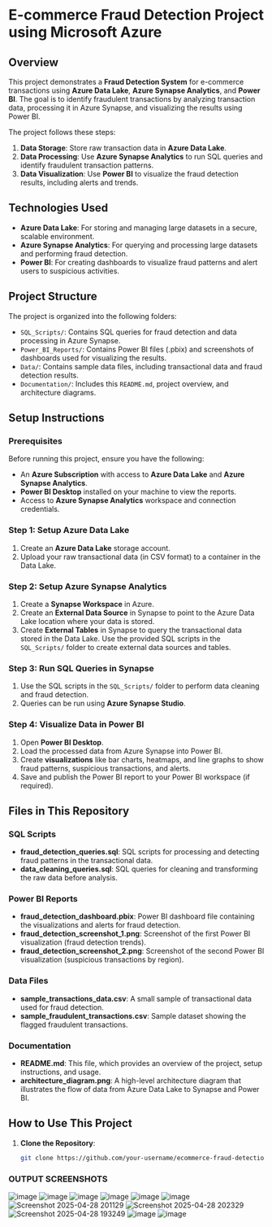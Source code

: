 
# E-commerce Fraud Detection Project using Microsoft Azure

## Overview

This project demonstrates a **Fraud Detection System** for e-commerce transactions using **Azure Data Lake**, **Azure Synapse Analytics**, and **Power BI**. The goal is to identify fraudulent transactions by analyzing transaction data, processing it in Azure Synapse, and visualizing the results using Power BI.

The project follows these steps:
1. **Data Storage**: Store raw transaction data in **Azure Data Lake**.
2. **Data Processing**: Use **Azure Synapse Analytics** to run SQL queries and identify fraudulent transaction patterns.
3. **Data Visualization**: Use **Power BI** to visualize the fraud detection results, including alerts and trends.

## Technologies Used
- **Azure Data Lake**: For storing and managing large datasets in a secure, scalable environment.
- **Azure Synapse Analytics**: For querying and processing large datasets and performing fraud detection.
- **Power BI**: For creating dashboards to visualize fraud patterns and alert users to suspicious activities.

## Project Structure
The project is organized into the following folders:
- `SQL_Scripts/`: Contains SQL queries for fraud detection and data processing in Azure Synapse.
- `Power_BI_Reports/`: Contains Power BI files (.pbix) and screenshots of dashboards used for visualizing the results.
- `Data/`: Contains sample data files, including transactional data and fraud detection results.
- `Documentation/`: Includes this `README.md`, project overview, and architecture diagrams.

## Setup Instructions

### Prerequisites
Before running this project, ensure you have the following:
- An **Azure Subscription** with access to **Azure Data Lake** and **Azure Synapse Analytics**.
- **Power BI Desktop** installed on your machine to view the reports.
- Access to **Azure Synapse Analytics** workspace and connection credentials.

### Step 1: Setup Azure Data Lake
1. Create an **Azure Data Lake** storage account.
2. Upload your raw transactional data (in CSV format) to a container in the Data Lake.

### Step 2: Setup Azure Synapse Analytics
1. Create a **Synapse Workspace** in Azure.
2. Create an **External Data Source** in Synapse to point to the Azure Data Lake location where your data is stored.
3. Create **External Tables** in Synapse to query the transactional data stored in the Data Lake. Use the provided SQL scripts in the `SQL_Scripts/` folder to create external data sources and tables.

### Step 3: Run SQL Queries in Synapse
1. Use the SQL scripts in the `SQL_Scripts/` folder to perform data cleaning and fraud detection.
2. Queries can be run using **Azure Synapse Studio**.

### Step 4: Visualize Data in Power BI
1. Open **Power BI Desktop**.
2. Load the processed data from Azure Synapse into Power BI.
3. Create **visualizations** like bar charts, heatmaps, and line graphs to show fraud patterns, suspicious transactions, and alerts.
4. Save and publish the Power BI report to your Power BI workspace (if required).

## Files in This Repository

### SQL Scripts
- **fraud_detection_queries.sql**: SQL scripts for processing and detecting fraud patterns in the transactional data.
- **data_cleaning_queries.sql**: SQL queries for cleaning and transforming the raw data before analysis.

### Power BI Reports
- **fraud_detection_dashboard.pbix**: Power BI dashboard file containing the visualizations and alerts for fraud detection.
- **fraud_detection_screenshot_1.png**: Screenshot of the first Power BI visualization (fraud detection trends).
- **fraud_detection_screenshot_2.png**: Screenshot of the second Power BI visualization (suspicious transactions by region).

### Data Files
- **sample_transactions_data.csv**: A small sample of transactional data used for fraud detection.
- **sample_fraudulent_transactions.csv**: Sample dataset showing the flagged fraudulent transactions.

### Documentation
- **README.md**: This file, which provides an overview of the project, setup instructions, and usage.
- **architecture_diagram.png**: A high-level architecture diagram that illustrates the flow of data from Azure Data Lake to Synapse and Power BI.

## How to Use This Project

1. **Clone the Repository**:
   ```bash
   git clone https://github.com/your-username/ecommerce-fraud-detection.git


  ### OUTPUT SCREENSHOTS
  ![image](https://github.com/user-attachments/assets/6d08ea96-b911-465a-8021-1d7ba6699d83)
  ![image](https://github.com/user-attachments/assets/4d6eb4e1-7330-4cc8-806a-d88a67594612)
  ![image](https://github.com/user-attachments/assets/7411c853-33ac-4541-b196-2587ec4a5f6c)
  ![image](https://github.com/user-attachments/assets/7f4907a7-193f-44f3-8edc-37c44996c314)
  ![image](https://github.com/user-attachments/assets/7111c87b-7ad5-401a-9ae2-fa1352d334be)
  ![image](https://github.com/user-attachments/assets/120be28a-89fd-4452-adad-93efb04b1feb)
  ![Screenshot 2025-04-28 201129](https://github.com/user-attachments/assets/5511ae10-13d7-4ae0-aa87-fb713c108215)
  ![Screenshot 2025-04-28 202329](https://github.com/user-attachments/assets/4bc854e4-b7eb-4dc9-b1ce-3bbe0aa9a315)
  ![Screenshot 2025-04-28 193249](https://github.com/user-attachments/assets/5d5ed8a9-39c2-4e50-9501-ee9695d1fe79)
  ![image](https://github.com/user-attachments/assets/2903693e-b023-47d6-87d4-5983b6ad5e70)
  ![image](https://github.com/user-attachments/assets/7d8507ec-5d67-4b81-bf54-090856c7d437)











